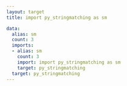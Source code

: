 ```yaml
---
layout: target
title: import py_stringmatching as sm

data:
  alias: sm
  count: 3
  imports:
  - alias: sm
    count: 3
    import: import py_stringmatching as sm
    target: py_stringmatching
  target: py_stringmatching
---
```

